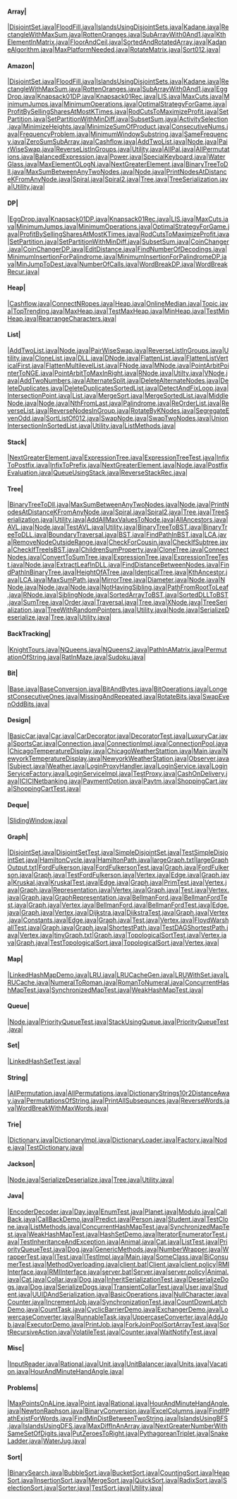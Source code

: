 
#### Array| 
|[DisjointSet.java](src/main/java/com/example/amazon/array/DisjointSet.java)|[FloodFill.java](src/main/java/com/example/amazon/array/FloodFill.java)|[IslandsUsingDisjointSets.java](src/main/java/com/example/amazon/array/IslandsUsingDisjointSets.java)|[Kadane.java](src/main/java/com/example/amazon/array/Kadane.java)|[RectangleWithMaxSum.java](src/main/java/com/example/amazon/array/RectangleWithMaxSum.java)|[RottenOranges.java](src/main/java/com/example/amazon/array/RottenOranges.java)|[SubArrayWith0And1.java](src/main/java/com/example/amazon/array/SubArrayWith0And1.java)|[KthElementInMatrix.java](src/main/java/com/example/ds/array/bfs/KthElementInMatrix.java)|[FloorAndCeil.java](src/main/java/com/example/ds/array/binsearch/FloorAndCeil.java)|[SortedAndRotatedArray.java](src/main/java/com/example/ds/array/binsearch/SortedAndRotatedArray.java)|[KadaneAlgorithm.java](src/main/java/com/example/ds/array/KadaneAlgorithm.java)|[MaxPlatformNeeded.java](src/main/java/com/example/ds/array/MaxPlatformNeeded.java)|[RotateMatrix.java](src/main/java/com/example/ds/array/RotateMatrix.java)|[Sort012.java](src/main/java/com/example/ds/array/Sort012.java)|

#### Amazon| 
|[DisjointSet.java](src/main/java/com/example/amazon/array/DisjointSet.java)|[FloodFill.java](src/main/java/com/example/amazon/array/FloodFill.java)|[IslandsUsingDisjointSets.java](src/main/java/com/example/amazon/array/IslandsUsingDisjointSets.java)|[Kadane.java](src/main/java/com/example/amazon/array/Kadane.java)|[RectangleWithMaxSum.java](src/main/java/com/example/amazon/array/RectangleWithMaxSum.java)|[RottenOranges.java](src/main/java/com/example/amazon/array/RottenOranges.java)|[SubArrayWith0And1.java](src/main/java/com/example/amazon/array/SubArrayWith0And1.java)|[EggDrop.java](src/main/java/com/example/amazon/dp/EggDrop.java)|[Knapsack01DP.java](src/main/java/com/example/amazon/dp/Knapsack01DP.java)|[Knapsack01Rec.java](src/main/java/com/example/amazon/dp/Knapsack01Rec.java)|[LIS.java](src/main/java/com/example/amazon/dp/LIS.java)|[MaxCuts.java](src/main/java/com/example/amazon/dp/MaxCuts.java)|[MinimumJumps.java](src/main/java/com/example/amazon/dp/MinimumJumps.java)|[MinimumOperations.java](src/main/java/com/example/amazon/dp/MinimumOperations.java)|[OptimalStrategyForGame.java](src/main/java/com/example/amazon/dp/OptimalStrategyForGame.java)|[ProfitBySellingSharesAtMostKTimes.java](src/main/java/com/example/amazon/dp/ProfitBySellingSharesAtMostKTimes.java)|[RodCutsToMaximizeProfit.java](src/main/java/com/example/amazon/dp/RodCutsToMaximizeProfit.java)|[SetPartition.java](src/main/java/com/example/amazon/dp/SetPartition.java)|[SetPartitionWithMinDiff.java](src/main/java/com/example/amazon/dp/SetPartitionWithMinDiff.java)|[SubsetSum.java](src/main/java/com/example/amazon/dp/SubsetSum.java)|[ActivitySelection.java](src/main/java/com/example/amazon/greedy/ActivitySelection.java)|[MinimizeHeights.java](src/main/java/com/example/amazon/greedy/MinimizeHeights.java)|[MinimizeSumOfProduct.java](src/main/java/com/example/amazon/greedy/MinimizeSumOfProduct.java)|[ConsecutiveNums.java](src/main/java/com/example/amazon/hashing/ConsecutiveNums.java)|[FrequencyProblem.java](src/main/java/com/example/amazon/hashing/FrequencyProblem.java)|[MinimumWindowSubstring.java](src/main/java/com/example/amazon/hashing/MinimumWindowSubstring.java)|[SameFrequency.java](src/main/java/com/example/amazon/hashing/SameFrequency.java)|[ZeroSumSubArray.java](src/main/java/com/example/amazon/hashing/ZeroSumSubArray.java)|[Cashflow.java](src/main/java/com/example/amazon/heap/Cashflow.java)|[AddTwoList.java](src/main/java/com/example/amazon/list/AddTwoList.java)|[Node.java](src/main/java/com/example/amazon/list/Node.java)|[PairWiseSwap.java](src/main/java/com/example/amazon/list/PairWiseSwap.java)|[ReverseListInGroups.java](src/main/java/com/example/amazon/list/ReverseListInGroups.java)|[Utility.java](src/main/java/com/example/amazon/list/Utility.java)|[AllPal.java](src/main/java/com/example/amazon/recursion/AllPal.java)|[AllPermutations.java](src/main/java/com/example/amazon/recursion/AllPermutations.java)|[BalancedExpression.java](src/main/java/com/example/amazon/recursion/parenthesis/BalancedExpression.java)|[Power.java](src/main/java/com/example/amazon/recursion/Power.java)|[SpecialKeyboard.java](src/main/java/com/example/amazon/recursion/SpecialKeyboard.java)|[WaterGlass.java](src/main/java/com/example/amazon/recursion/WaterGlass.java)|[MaxElementOLogN.java](src/main/java/com/example/amazon/search/MaxElementOLogN.java)|[NextGreaterElement.java](src/main/java/com/example/amazon/stack/NextGreaterElement.java)|[BinaryTreeToDll.java](src/main/java/com/example/amazon/tree/BinaryTreeToDll.java)|[MaxSumBetweenAnyTwoNodes.java](src/main/java/com/example/amazon/tree/MaxSumBetweenAnyTwoNodes.java)|[Node.java](src/main/java/com/example/amazon/tree/Node.java)|[PrintNodesAtDistanceKFromAnyNode.java](src/main/java/com/example/amazon/tree/PrintNodesAtDistanceKFromAnyNode.java)|[Spiral.java](src/main/java/com/example/amazon/tree/Spiral.java)|[Spiral2.java](src/main/java/com/example/amazon/tree/Spiral2.java)|[Tree.java](src/main/java/com/example/amazon/tree/Tree.java)|[TreeSerialization.java](src/main/java/com/example/amazon/tree/TreeSerialization.java)|[Utility.java](src/main/java/com/example/amazon/tree/Utility.java)|

#### DP| 
|[EggDrop.java](src/main/java/com/example/amazon/dp/EggDrop.java)|[Knapsack01DP.java](src/main/java/com/example/amazon/dp/Knapsack01DP.java)|[Knapsack01Rec.java](src/main/java/com/example/amazon/dp/Knapsack01Rec.java)|[LIS.java](src/main/java/com/example/amazon/dp/LIS.java)|[MaxCuts.java](src/main/java/com/example/amazon/dp/MaxCuts.java)|[MinimumJumps.java](src/main/java/com/example/amazon/dp/MinimumJumps.java)|[MinimumOperations.java](src/main/java/com/example/amazon/dp/MinimumOperations.java)|[OptimalStrategyForGame.java](src/main/java/com/example/amazon/dp/OptimalStrategyForGame.java)|[ProfitBySellingSharesAtMostKTimes.java](src/main/java/com/example/amazon/dp/ProfitBySellingSharesAtMostKTimes.java)|[RodCutsToMaximizeProfit.java](src/main/java/com/example/amazon/dp/RodCutsToMaximizeProfit.java)|[SetPartition.java](src/main/java/com/example/amazon/dp/SetPartition.java)|[SetPartitionWithMinDiff.java](src/main/java/com/example/amazon/dp/SetPartitionWithMinDiff.java)|[SubsetSum.java](src/main/java/com/example/amazon/dp/SubsetSum.java)|[CoinChanger.java](src/main/java/com/example/dp/CoinChanger.java)|[CoinChangerDP.java](src/main/java/com/example/dp/CoinChangerDP.java)|[EditDistance.java](src/main/java/com/example/dp/EditDistance.java)|[FindNumberOfDecodings.java](src/main/java/com/example/dp/FindNumberOfDecodings.java)|[MinimumInsertionForPalindrome.java](src/main/java/com/example/dp/MinimumInsertionForPalindrome.java)|[MinimumInsertionForPalindromeDP.java](src/main/java/com/example/dp/MinimumInsertionForPalindromeDP.java)|[MinJumpToDest.java](src/main/java/com/example/dp/MinJumpToDest.java)|[NumberOfCalls.java](src/main/java/com/example/dp/NumberOfCalls.java)|[WordBreakDP.java](src/main/java/com/example/dp/WordBreakDP.java)|[WordBreakRecur.java](src/main/java/com/example/dp/WordBreakRecur.java)|

#### Heap| 
|[Cashflow.java](src/main/java/com/example/amazon/heap/Cashflow.java)|[ConnectNRopes.java](src/main/java/com/example/ds/heap/ConnectNRopes.java)|[Heap.java](src/main/java/com/example/ds/heap/example/Heap.java)|[OnlineMedian.java](src/main/java/com/example/ds/heap/example/OnlineMedian.java)|[Topic.java](src/main/java/com/example/ds/heap/example/Topic.java)|[TopTrending.java](src/main/java/com/example/ds/heap/example/TopTrending.java)|[MaxHeap.java](src/main/java/com/example/ds/heap/maxheap/MaxHeap.java)|[TestMaxHeap.java](src/main/java/com/example/ds/heap/maxheap/TestMaxHeap.java)|[MinHeap.java](src/main/java/com/example/ds/heap/minheap/MinHeap.java)|[TestMinHeap.java](src/main/java/com/example/ds/heap/minheap/TestMinHeap.java)|[RearrangeCharacters.java](src/main/java/com/example/ds/heap/RearrangeCharacters.java)|

#### List| 
|[AddTwoList.java](src/main/java/com/example/amazon/list/AddTwoList.java)|[Node.java](src/main/java/com/example/amazon/list/Node.java)|[PairWiseSwap.java](src/main/java/com/example/amazon/list/PairWiseSwap.java)|[ReverseListInGroups.java](src/main/java/com/example/amazon/list/ReverseListInGroups.java)|[Utility.java](src/main/java/com/example/amazon/list/Utility.java)|[CloneList.java](src/main/java/com/example/ds/list/doublelist/CloneList.java)|[DLL.java](src/main/java/com/example/ds/list/doublelist/DLL.java)|[DNode.java](src/main/java/com/example/ds/list/doublelist/DNode.java)|[FlattenList.java](src/main/java/com/example/ds/list/doublelist/FlattenList.java)|[FlattenListVerticalFirst.java](src/main/java/com/example/ds/list/doublelist/FlattenListVerticalFirst.java)|[FlattenMultilevelList.java](src/main/java/com/example/ds/list/doublelist/FlattenMultilevelList.java)|[FNode.java](src/main/java/com/example/ds/list/doublelist/FNode.java)|[MNode.java](src/main/java/com/example/ds/list/doublelist/MNode.java)|[PointArbitPointerToNGE.java](src/main/java/com/example/ds/list/doublelist/PointArbitPointerToNGE.java)|[PointArbitToMaxInRight.java](src/main/java/com/example/ds/list/doublelist/PointArbitToMaxInRight.java)|[RNode.java](src/main/java/com/example/ds/list/doublelist/RNode.java)|[Utilty.java](src/main/java/com/example/ds/list/doublelist/Utilty.java)|[VNode.java](src/main/java/com/example/ds/list/doublelist/VNode.java)|[AddTwoNumbers.java](src/main/java/com/example/ds/list/single/AddTwoNumbers.java)|[AlternateSplit.java](src/main/java/com/example/ds/list/single/AlternateSplit.java)|[DeleteAlternateNodes.java](src/main/java/com/example/ds/list/single/DeleteAlternateNodes.java)|[DeleteDuplicates.java](src/main/java/com/example/ds/list/single/DeleteDuplicates.java)|[DeleteDuplicatesSortedList.java](src/main/java/com/example/ds/list/single/DeleteDuplicatesSortedList.java)|[DetectAndFixLoop.java](src/main/java/com/example/ds/list/single/DetectAndFixLoop.java)|[IntersectionPoint.java](src/main/java/com/example/ds/list/single/IntersectionPoint.java)|[List.java](src/main/java/com/example/ds/list/single/List.java)|[MergeSort.java](src/main/java/com/example/ds/list/single/MergeSort.java)|[MergeSortedList.java](src/main/java/com/example/ds/list/single/MergeSortedList.java)|[MiddleNode.java](src/main/java/com/example/ds/list/single/MiddleNode.java)|[Node.java](src/main/java/com/example/ds/list/single/Node.java)|[NthFromLast.java](src/main/java/com/example/ds/list/single/NthFromLast.java)|[Palindrome.java](src/main/java/com/example/ds/list/single/Palindrome.java)|[ReOrderList.java](src/main/java/com/example/ds/list/single/ReOrderList.java)|[ReverseList.java](src/main/java/com/example/ds/list/single/ReverseList.java)|[ReverseNodesInGroup.java](src/main/java/com/example/ds/list/single/ReverseNodesInGroup.java)|[RotateByKNodes.java](src/main/java/com/example/ds/list/single/RotateByKNodes.java)|[SegregateEvenOdd.java](src/main/java/com/example/ds/list/single/SegregateEvenOdd.java)|[SortListOf012.java](src/main/java/com/example/ds/list/single/SortListOf012.java)|[SwapNode.java](src/main/java/com/example/ds/list/single/SwapNode.java)|[SwapTwoNodes.java](src/main/java/com/example/ds/list/single/SwapTwoNodes.java)|[UnionIntersectionInSortedList.java](src/main/java/com/example/ds/list/single/UnionIntersectionInSortedList.java)|[Utility.java](src/main/java/com/example/ds/list/single/Utility.java)|[ListMethods.java](src/main/java/com/example/java/collections/list/ListMethods.java)|

#### Stack| 
|[NextGreaterElement.java](src/main/java/com/example/amazon/stack/NextGreaterElement.java)|[ExpressionTree.java](src/main/java/com/example/ds/stack/ExpressionTree.java)|[ExpressionTreeTest.java](src/main/java/com/example/ds/stack/ExpressionTreeTest.java)|[InfixToPostfix.java](src/main/java/com/example/ds/stack/InfixToPostfix.java)|[InfixToPrefix.java](src/main/java/com/example/ds/stack/InfixToPrefix.java)|[NextGreaterElement.java](src/main/java/com/example/ds/stack/NextGreaterElement.java)|[Node.java](src/main/java/com/example/ds/stack/Node.java)|[PostfixEvaluation.java](src/main/java/com/example/ds/stack/PostfixEvaluation.java)|[QueueUsingStack.java](src/main/java/com/example/ds/stack/QueueUsingStack.java)|[ReverseStackRec.java](src/main/java/com/example/ds/stack/ReverseStackRec.java)|

#### Tree| 
|[BinaryTreeToDll.java](src/main/java/com/example/amazon/tree/BinaryTreeToDll.java)|[MaxSumBetweenAnyTwoNodes.java](src/main/java/com/example/amazon/tree/MaxSumBetweenAnyTwoNodes.java)|[Node.java](src/main/java/com/example/amazon/tree/Node.java)|[PrintNodesAtDistanceKFromAnyNode.java](src/main/java/com/example/amazon/tree/PrintNodesAtDistanceKFromAnyNode.java)|[Spiral.java](src/main/java/com/example/amazon/tree/Spiral.java)|[Spiral2.java](src/main/java/com/example/amazon/tree/Spiral2.java)|[Tree.java](src/main/java/com/example/amazon/tree/Tree.java)|[TreeSerialization.java](src/main/java/com/example/amazon/tree/TreeSerialization.java)|[Utility.java](src/main/java/com/example/amazon/tree/Utility.java)|[AddAllMaxValuesToNode.java](src/main/java/com/example/ds/tree/AddAllMaxValuesToNode.java)|[AllAncestors.java](src/main/java/com/example/ds/tree/AllAncestors.java)|[AVL.java](src/main/java/com/example/ds/tree/avl/AVL.java)|[Node.java](src/main/java/com/example/ds/tree/avl/Node.java)|[TestAVL.java](src/main/java/com/example/ds/tree/avl/TestAVL.java)|[Utility.java](src/main/java/com/example/ds/tree/avl/Utility.java)|[BinaryTreeToBST.java](src/main/java/com/example/ds/tree/BinaryTreeToBST.java)|[BinaryTreeToDLL.java](src/main/java/com/example/ds/tree/BinaryTreeToDLL.java)|[BoundaryTraversal.java](src/main/java/com/example/ds/tree/BoundaryTraversal.java)|[BST.java](src/main/java/com/example/ds/tree/bst/BST.java)|[FindPathInBST.java](src/main/java/com/example/ds/tree/bst/FindPathInBST.java)|[LCA.java](src/main/java/com/example/ds/tree/bst/LCA.java)|[RemoveNodeOutsideRange.java](src/main/java/com/example/ds/tree/bst/RemoveNodeOutsideRange.java)|[CheckForCousin.java](src/main/java/com/example/ds/tree/CheckForCousin.java)|[CheckIfSubtree.java](src/main/java/com/example/ds/tree/CheckIfSubtree.java)|[CheckIfTreeIsBST.java](src/main/java/com/example/ds/tree/CheckIfTreeIsBST.java)|[ChildrenSumProperty.java](src/main/java/com/example/ds/tree/ChildrenSumProperty.java)|[CloneTree.java](src/main/java/com/example/ds/tree/CloneTree.java)|[ConnectNodes.java](src/main/java/com/example/ds/tree/ConnectNodes.java)|[ConvertToSumTree.java](src/main/java/com/example/ds/tree/ConvertToSumTree.java)|[ExpressionTree.java](src/main/java/com/example/ds/tree/expresssion/ExpressionTree.java)|[ExpressionTreeTest.java](src/main/java/com/example/ds/tree/expresssion/ExpressionTreeTest.java)|[Node.java](src/main/java/com/example/ds/tree/expresssion/Node.java)|[ExtractLeafInDLL.java](src/main/java/com/example/ds/tree/ExtractLeafInDLL.java)|[FindDistanceBetweenNodes.java](src/main/java/com/example/ds/tree/FindDistanceBetweenNodes.java)|[FindPathInBinaryTree.java](src/main/java/com/example/ds/tree/FindPathInBinaryTree.java)|[HeightOfATree.java](src/main/java/com/example/ds/tree/HeightOfATree.java)|[IdenticalTree.java](src/main/java/com/example/ds/tree/IdenticalTree.java)|[KthAncestor.java](src/main/java/com/example/ds/tree/KthAncestor.java)|[LCA.java](src/main/java/com/example/ds/tree/LCA.java)|[MaxSumPath.java](src/main/java/com/example/ds/tree/MaxSumPath.java)|[MirrorTree.java](src/main/java/com/example/ds/tree/MirrorTree.java)|[Diameter.java](src/main/java/com/example/ds/tree/nary/Diameter.java)|[Node.java](src/main/java/com/example/ds/tree/nary/Node.java)|[NNode.java](src/main/java/com/example/ds/tree/NNode.java)|[Node.java](src/main/java/com/example/ds/tree/node/Node.java)|[Node.java](src/main/java/com/example/ds/tree/Node.java)|[NotHavingSibling.java](src/main/java/com/example/ds/tree/NotHavingSibling.java)|[PathFromRootToLeaf.java](src/main/java/com/example/ds/tree/PathFromRootToLeaf.java)|[RNode.java](src/main/java/com/example/ds/tree/RNode.java)|[SiblingNode.java](src/main/java/com/example/ds/tree/SiblingNode.java)|[SortedArrayToBST.java](src/main/java/com/example/ds/tree/SortedArrayToBST.java)|[SortedDLLToBST.java](src/main/java/com/example/ds/tree/SortedDLLToBST.java)|[SumTree.java](src/main/java/com/example/ds/tree/SumTree.java)|[Order.java](src/main/java/com/example/ds/tree/traversal/Order.java)|[Traversal.java](src/main/java/com/example/ds/tree/traversal/Traversal.java)|[Tree.java](src/main/java/com/example/ds/tree/traversal/Tree.java)|[XNode.java](src/main/java/com/example/ds/tree/traversal/XNode.java)|[TreeSerialization.java](src/main/java/com/example/ds/tree/TreeSerialization.java)|[TreeWithRandomPointers.java](src/main/java/com/example/ds/tree/TreeWithRandomPointers.java)|[Utility.java](src/main/java/com/example/ds/tree/Utility.java)|[Node.java](src/main/java/com/example/jackson/tree/Node.java)|[SerializeDeserialize.java](src/main/java/com/example/jackson/tree/SerializeDeserialize.java)|[Tree.java](src/main/java/com/example/jackson/tree/Tree.java)|[Utility.java](src/main/java/com/example/jackson/tree/Utility.java)|

#### BackTracking| 
|[KnightTours.java](src/main/java/com/example/backtracking/KnightTours.java)|[NQueens.java](src/main/java/com/example/backtracking/NQueens.java)|[NQueens2.java](src/main/java/com/example/backtracking/NQueens2.java)|[PathInAMatrix.java](src/main/java/com/example/backtracking/PathInAMatrix.java)|[PermutationOfString.java](src/main/java/com/example/backtracking/PermutationOfString.java)|[RatInMaze.java](src/main/java/com/example/backtracking/RatInMaze.java)|[Sudoku.java](src/main/java/com/example/backtracking/Sudoku.java)|

#### Bit| 
|[Base.java](src/main/java/com/example/bit/Base.java)|[BaseConversion.java](src/main/java/com/example/bit/BaseConversion.java)|[BitAndBytes.java](src/main/java/com/example/bit/BitAndBytes.java)|[BitOperations.java](src/main/java/com/example/bit/BitOperations.java)|[LongestConsecutiveOnes.java](src/main/java/com/example/bit/LongestConsecutiveOnes.java)|[MissingAndRepeated.java](src/main/java/com/example/bit/MissingAndRepeated.java)|[RotateBits.java](src/main/java/com/example/bit/RotateBits.java)|[SwapEvenOddBits.java](src/main/java/com/example/bit/SwapEvenOddBits.java)|

#### Design| 
|[BasicCar.java](src/main/java/com/example/design/decorator/BasicCar.java)|[Car.java](src/main/java/com/example/design/decorator/Car.java)|[CarDecorator.java](src/main/java/com/example/design/decorator/CarDecorator.java)|[DecoratorTest.java](src/main/java/com/example/design/decorator/DecoratorTest.java)|[LuxuryCar.java](src/main/java/com/example/design/decorator/LuxuryCar.java)|[SportsCar.java](src/main/java/com/example/design/decorator/SportsCar.java)|[Connection.java](src/main/java/com/example/design/objectpool/Connection.java)|[ConnectionImpl.java](src/main/java/com/example/design/objectpool/ConnectionImpl.java)|[ConnectionPool.java](src/main/java/com/example/design/objectpool/ConnectionPool.java)|[ChicagoTemperatureDisplay.java](src/main/java/com/example/design/observer/ChicagoTemperatureDisplay.java)|[ChicagoWeatherStattion.java](src/main/java/com/example/design/observer/ChicagoWeatherStattion.java)|[Main.java](src/main/java/com/example/design/observer/Main.java)|[NewyorkTemperatureDisplay.java](src/main/java/com/example/design/observer/NewyorkTemperatureDisplay.java)|[NewyorkWeatherStation.java](src/main/java/com/example/design/observer/NewyorkWeatherStation.java)|[Observer.java](src/main/java/com/example/design/observer/Observer.java)|[Subject.java](src/main/java/com/example/design/observer/Subject.java)|[Weather.java](src/main/java/com/example/design/observer/Weather.java)|[LoginProxyHandler.java](src/main/java/com/example/design/proxy/LoginProxyHandler.java)|[LoginService.java](src/main/java/com/example/design/proxy/LoginService.java)|[LoginServiceFactory.java](src/main/java/com/example/design/proxy/LoginServiceFactory.java)|[LoginServiceImpl.java](src/main/java/com/example/design/proxy/LoginServiceImpl.java)|[TestProxy.java](src/main/java/com/example/design/proxy/TestProxy.java)|[CashOnDelivery.java](src/main/java/com/example/design/strategy/CashOnDelivery.java)|[ICICINetbanking.java](src/main/java/com/example/design/strategy/ICICINetbanking.java)|[PaymentOption.java](src/main/java/com/example/design/strategy/PaymentOption.java)|[Paytm.java](src/main/java/com/example/design/strategy/Paytm.java)|[ShoppingCart.java](src/main/java/com/example/design/strategy/ShoppingCart.java)|[ShoppingCartTest.java](src/main/java/com/example/design/strategy/ShoppingCartTest.java)|

#### Deque| 
|[SlidingWindow.java](src/main/java/com/example/ds/deque/SlidingWindow.java)|

#### Graph| 
|[DisjointSet.java](src/main/java/com/example/ds/graph/disjointsets/DisjointSet.java)|[DisjointSetTest.java](src/main/java/com/example/ds/graph/disjointsets/DisjointSetTest.java)|[SimpleDisjointSet.java](src/main/java/com/example/ds/graph/disjointsets/SimpleDisjointSet.java)|[TestSimpleDisjointSet.java](src/main/java/com/example/ds/graph/disjointsets/TestSimpleDisjointSet.java)|[HamiltonCycle.java](src/main/java/com/example/ds/graph/hamilton/HamiltonCycle.java)|[HamiltonPath.java](src/main/java/com/example/ds/graph/hamilton/HamiltonPath.java)|[largeGraph.txt](src/main/java/com/example/ds/graph/largeGraph.txt)|[largeGraphOutput.txt](src/main/java/com/example/ds/graph/largeGraphOutput.txt)|[FordFulkerson.java](src/main/java/com/example/ds/graph/maxflow/adjm/FordFulkerson.java)|[FordFulkersonTest.java](src/main/java/com/example/ds/graph/maxflow/adjm/FordFulkersonTest.java)|[Graph.java](src/main/java/com/example/ds/graph/maxflow/adjm/Graph.java)|[FordFulkerson.java](src/main/java/com/example/ds/graph/maxflow/advanced/FordFulkerson.java)|[Graph.java](src/main/java/com/example/ds/graph/maxflow/advanced/Graph.java)|[TestFordFulkerson.java](src/main/java/com/example/ds/graph/maxflow/advanced/TestFordFulkerson.java)|[Vertex.java](src/main/java/com/example/ds/graph/maxflow/advanced/Vertex.java)|[Edge.java](src/main/java/com/example/ds/graph/mst/kruskal/Edge.java)|[Graph.java](src/main/java/com/example/ds/graph/mst/kruskal/Graph.java)|[Kruskal.java](src/main/java/com/example/ds/graph/mst/kruskal/Kruskal.java)|[KruskalTest.java](src/main/java/com/example/ds/graph/mst/kruskal/KruskalTest.java)|[Edge.java](src/main/java/com/example/ds/graph/mst/prim/Edge.java)|[Graph.java](src/main/java/com/example/ds/graph/mst/prim/Graph.java)|[PrimTest.java](src/main/java/com/example/ds/graph/mst/prim/PrimTest.java)|[Vertex.java](src/main/java/com/example/ds/graph/mst/prim/Vertex.java)|[Graph.java](src/main/java/com/example/ds/graph/repsentation/adjlist/advanced/usingidx/Graph.java)|[Representation.java](src/main/java/com/example/ds/graph/repsentation/adjlist/advanced/usingidx/Representation.java)|[Vertex.java](src/main/java/com/example/ds/graph/repsentation/adjlist/advanced/usingidx/Vertex.java)|[Graph.java](src/main/java/com/example/ds/graph/repsentation/adjlist/advanced/usingnames/Graph.java)|[Test.java](src/main/java/com/example/ds/graph/repsentation/adjlist/advanced/usingnames/Test.java)|[Vertex.java](src/main/java/com/example/ds/graph/repsentation/adjlist/advanced/usingnames/Vertex.java)|[Graph.java](src/main/java/com/example/ds/graph/repsentation/adjlist/simple/Graph.java)|[GraphRepresentation.java](src/main/java/com/example/ds/graph/repsentation/adjlist/simple/GraphRepresentation.java)|[BellmanFord.java](src/main/java/com/example/ds/graph/shortestpath/bellmanford/BellmanFord.java)|[BellmanFordTest.java](src/main/java/com/example/ds/graph/shortestpath/bellmanford/BellmanFordTest.java)|[Graph.java](src/main/java/com/example/ds/graph/shortestpath/bellmanford/Graph.java)|[Vertex.java](src/main/java/com/example/ds/graph/shortestpath/bellmanford/Vertex.java)|[BellmanFord.java](src/main/java/com/example/ds/graph/shortestpath/bellmanford2/BellmanFord.java)|[BellmanFordTest.java](src/main/java/com/example/ds/graph/shortestpath/bellmanford2/BellmanFordTest.java)|[Edge.java](src/main/java/com/example/ds/graph/shortestpath/bellmanford2/Edge.java)|[Graph.java](src/main/java/com/example/ds/graph/shortestpath/bellmanford2/Graph.java)|[Vertex.java](src/main/java/com/example/ds/graph/shortestpath/bellmanford2/Vertex.java)|[Dijkstra.java](src/main/java/com/example/ds/graph/shortestpath/dijkstra/Dijkstra.java)|[DijkstraTest.java](src/main/java/com/example/ds/graph/shortestpath/dijkstra/DijkstraTest.java)|[Graph.java](src/main/java/com/example/ds/graph/shortestpath/dijkstra/Graph.java)|[Vertex.java](src/main/java/com/example/ds/graph/shortestpath/dijkstra/Vertex.java)|[Constants.java](src/main/java/com/example/ds/graph/shortestpath/dijkstra2/Constants.java)|[Edge.java](src/main/java/com/example/ds/graph/shortestpath/dijkstra2/Edge.java)|[Graph.java](src/main/java/com/example/ds/graph/shortestpath/dijkstra2/Graph.java)|[Test.java](src/main/java/com/example/ds/graph/shortestpath/dijkstra2/Test.java)|[Vertex.java](src/main/java/com/example/ds/graph/shortestpath/dijkstra2/Vertex.java)|[FloydWarshallTest.java](src/main/java/com/example/ds/graph/shortestpath/floydwarshall/FloydWarshallTest.java)|[Graph.java](src/main/java/com/example/ds/graph/shortestpath/floydwarshall/Graph.java)|[Graph.java](src/main/java/com/example/ds/graph/shortestpath/topological/Graph.java)|[ShortestPath.java](src/main/java/com/example/ds/graph/shortestpath/topological/ShortestPath.java)|[TestDAGShortestPath.java](src/main/java/com/example/ds/graph/shortestpath/topological/TestDAGShortestPath.java)|[Vertex.java](src/main/java/com/example/ds/graph/shortestpath/topological/Vertex.java)|[tinyGraph.txt](src/main/java/com/example/ds/graph/tinyGraph.txt)|[Graph.java](src/main/java/com/example/ds/graph/toplogicalsort/advanced/Graph.java)|[TopologicalSortTest.java](src/main/java/com/example/ds/graph/toplogicalsort/advanced/TopologicalSortTest.java)|[Vertex.java](src/main/java/com/example/ds/graph/toplogicalsort/advanced/Vertex.java)|[Graph.java](src/main/java/com/example/ds/graph/toplogicalsort/simple/Graph.java)|[TestTopologicalSort.java](src/main/java/com/example/ds/graph/toplogicalsort/simple/TestTopologicalSort.java)|[TopologicalSort.java](src/main/java/com/example/ds/graph/toplogicalsort/simple/TopologicalSort.java)|[Vertex.java](src/main/java/com/example/ds/graph/toplogicalsort/simple/Vertex.java)|

#### Map| 
|[LinkedHashMapDemo.java](src/main/java/com/example/ds/map/LinkedHashMapDemo.java)|[LRU.java](src/main/java/com/example/ds/map/lru/LRU.java)|[LRUCacheGen.java](src/main/java/com/example/ds/map/lru/LRUCacheGen.java)|[LRUWithSet.java](src/main/java/com/example/ds/map/lru/LRUWithSet.java)|[LRUCache.java](src/main/java/com/example/ds/map/LRUCache.java)|[NumeralToRoman.java](src/main/java/com/example/ds/map/NumeralToRoman.java)|[RomanToNumeral.java](src/main/java/com/example/ds/map/RomanToNumeral.java)|[ConcurrentHashMapTest.java](src/main/java/com/example/java/collections/map/ConcurrentHashMapTest.java)|[SynchronizedMapTest.java](src/main/java/com/example/java/collections/map/SynchronizedMapTest.java)|[WeakHashMapTest.java](src/main/java/com/example/java/collections/map/WeakHashMapTest.java)|

#### Queue| 
|[Node.java](src/main/java/com/example/ds/queue/pq/Node.java)|[PriorityQueueTest.java](src/main/java/com/example/ds/queue/pq/PriorityQueueTest.java)|[StackUsingQueue.java](src/main/java/com/example/ds/queue/StackUsingQueue.java)|[PriorityQueueTest.java](src/main/java/com/example/java/generics/collections/queue/PriorityQueueTest.java)|

#### Set| 
|[LinkedHashSetTest.java](src/main/java/com/example/ds/set/LinkedHashSetTest.java)|

#### String| 
|[AllPermutation.java](src/main/java/com/example/ds/string/AllPermutation.java)|[AllPermutations.java](src/main/java/com/example/ds/string/AllPermutations.java)|[DictionaryStrings10r2DistanceAway.java](src/main/java/com/example/ds/string/DictionaryStrings10r2DistanceAway.java)|[PermutationsOfString.java](src/main/java/com/example/ds/string/PermutationsOfString.java)|[PrintAllSubsequnces.java](src/main/java/com/example/ds/string/PrintAllSubsequnces.java)|[ReverseWords.java](src/main/java/com/example/ds/string/ReverseWords.java)|[WordBreakWithMaxWords.java](src/main/java/com/example/ds/string/WordBreakWithMaxWords.java)|

#### Trie| 
|[Dictionary.java](src/main/java/com/example/ds/trie/Dictionary.java)|[DictionaryImpl.java](src/main/java/com/example/ds/trie/DictionaryImpl.java)|[DictionaryLoader.java](src/main/java/com/example/ds/trie/DictionaryLoader.java)|[Factory.java](src/main/java/com/example/ds/trie/Factory.java)|[Node.java](src/main/java/com/example/ds/trie/Node.java)|[TestDictionary.java](src/main/java/com/example/ds/trie/TestDictionary.java)|

#### Jackson| 
|[Node.java](src/main/java/com/example/jackson/tree/Node.java)|[SerializeDeserialize.java](src/main/java/com/example/jackson/tree/SerializeDeserialize.java)|[Tree.java](src/main/java/com/example/jackson/tree/Tree.java)|[Utility.java](src/main/java/com/example/jackson/tree/Utility.java)|

#### Java| 
|[EncoderDecoder.java](src/main/java/com/example/java/base64/EncoderDecoder.java)|[Day.java](src/main/java/com/example/java/basics/enums/Day.java)|[EnumTest.java](src/main/java/com/example/java/basics/enums/EnumTest.java)|[Planet.java](src/main/java/com/example/java/basics/enums/Planet.java)|[Modulo.java](src/main/java/com/example/java/basics/operators/Modulo.java)|[CallBack.java](src/main/java/com/example/java/callback/CallBack.java)|[CallBackDemo.java](src/main/java/com/example/java/callback/CallBackDemo.java)|[Predict.java](src/main/java/com/example/java/callback/Predict.java)|[Person.java](src/main/java/com/example/java/clone/Person.java)|[Student.java](src/main/java/com/example/java/clone/Student.java)|[TestClone.java](src/main/java/com/example/java/clone/TestClone.java)|[ListMethods.java](src/main/java/com/example/java/collections/list/ListMethods.java)|[ConcurrentHashMapTest.java](src/main/java/com/example/java/collections/map/ConcurrentHashMapTest.java)|[SynchronizedMapTest.java](src/main/java/com/example/java/collections/map/SynchronizedMapTest.java)|[WeakHashMapTest.java](src/main/java/com/example/java/collections/map/WeakHashMapTest.java)|[HashSetDemo.java](src/main/java/com/example/java/collections/sets/HashSetDemo.java)|[IteratorEnumeratorTest.java](src/main/java/com/example/java/collections/traverse/IteratorEnumeratorTest.java)|[TestInheritanceAndException.java](src/main/java/com/example/java/exceptions/TestInheritanceAndException.java)|[Animal.java](src/main/java/com/example/java/generics/Animal.java)|[Cat.java](src/main/java/com/example/java/generics/Cat.java)|[ListTest.java](src/main/java/com/example/java/generics/collections/ListTest.java)|[PriorityQueueTest.java](src/main/java/com/example/java/generics/collections/queue/PriorityQueueTest.java)|[Dog.java](src/main/java/com/example/java/generics/Dog.java)|[GenericMethods.java](src/main/java/com/example/java/generics/example/GenericMethods.java)|[NumberWrapper.java](src/main/java/com/example/java/generics/example/NumberWrapper.java)|[WrapperTest.java](src/main/java/com/example/java/generics/example/WrapperTest.java)|[ITest.java](src/main/java/com/example/java/interfaces/ITest.java)|[ITestImpl.java](src/main/java/com/example/java/interfaces/ITestImpl.java)|[Main.java](src/main/java/com/example/java/interfaces/Main.java)|[SomeClass.java](src/main/java/com/example/java/interfaces/SomeClass.java)|[BiConsumerTest.java](src/main/java/com/example/java/lambda/BiConsumerTest.java)|[MethodOverloading.java](src/main/java/com/example/java/polymorphism/MethodOverloading.java)|[client.bat](src/main/java/com/example/java/rmi/client/client.bat)|[Client.java](src/main/java/com/example/java/rmi/client/Client.java)|[client.policy](src/main/java/com/example/java/rmi/client/client.policy)|[RMIInterface.java](src/main/java/com/example/java/rmi/client/RMIInterface.java)|[RMIInterface.java](src/main/java/com/example/java/rmi/server/RMIInterface.java)|[server.bat](src/main/java/com/example/java/rmi/server/server.bat)|[Server.java](src/main/java/com/example/java/rmi/server/Server.java)|[server.policy](src/main/java/com/example/java/rmi/server/server.policy)|[Animal.java](src/main/java/com/example/java/serialization/Animal.java)|[Cat.java](src/main/java/com/example/java/serialization/Cat.java)|[Collar.java](src/main/java/com/example/java/serialization/Collar.java)|[Dog.java](src/main/java/com/example/java/serialization/Dog.java)|[InheritSerializationTest.java](src/main/java/com/example/java/serialization/InheritSerializationTest.java)|[DeserializeDogs.java](src/main/java/com/example/java/serialization/statictest/DeserializeDogs.java)|[Dog.java](src/main/java/com/example/java/serialization/statictest/Dog.java)|[SerializeDogs.java](src/main/java/com/example/java/serialization/statictest/SerializeDogs.java)|[TransientCollarTest.java](src/main/java/com/example/java/serialization/TransientCollarTest.java)|[User.java](src/main/java/com/example/java/serialization/User.java)|[Student.java](src/main/java/com/example/java/serialization/uuid/Student.java)|[UUIDAndSerialization.java](src/main/java/com/example/java/serialization/uuid/UUIDAndSerialization.java)|[BasicOperations.java](src/main/java/com/example/java/streams/BasicOperations.java)|[NullCharacter.java](src/main/java/com/example/java/strings/NullCharacter.java)|[Counter.java](src/main/java/com/example/java/threads/basic/Counter.java)|[IncrementJob.java](src/main/java/com/example/java/threads/basic/IncrementJob.java)|[SynchronizationTest.java](src/main/java/com/example/java/threads/basic/SynchronizationTest.java)|[CountDownLatchDemo.java](src/main/java/com/example/java/threads/concurrent/CountDownLatchDemo.java)|[CountTask.java](src/main/java/com/example/java/threads/concurrent/CountTask.java)|[CyclicBarrierDemo.java](src/main/java/com/example/java/threads/concurrent/CyclicBarrierDemo.java)|[ExchangerDemo.java](src/main/java/com/example/java/threads/concurrent/ExchangerDemo.java)|[LowercaseConverter.java](src/main/java/com/example/java/threads/concurrent/LowercaseConverter.java)|[RunnableTask.java](src/main/java/com/example/java/threads/concurrent/RunnableTask.java)|[UppercaseConverter.java](src/main/java/com/example/java/threads/concurrent/UppercaseConverter.java)|[AddJob.java](src/main/java/com/example/java/threads/executors/AddJob.java)|[ExecutorDemo.java](src/main/java/com/example/java/threads/executors/ExecutorDemo.java)|[PrintJob.java](src/main/java/com/example/java/threads/executors/PrintJob.java)|[ForkJoinPoolSortArrayTest.java](src/main/java/com/example/java/threads/forkjoin/ForkJoinPoolSortArrayTest.java)|[SortRecursiveAction.java](src/main/java/com/example/java/threads/forkjoin/SortRecursiveAction.java)|[VolatileTest.java](src/main/java/com/example/java/threads/volatiletest/VolatileTest.java)|[Counter.java](src/main/java/com/example/java/threads/waitnotify/Counter.java)|[WaitNotifyTest.java](src/main/java/com/example/java/threads/waitnotify/WaitNotifyTest.java)|

#### Misc| 
|[InputReader.java](src/main/java/com/example/misc/competitive/esko/InputReader.java)|[Rational.java](src/main/java/com/example/misc/competitive/esko/Rational.java)|[Unit.java](src/main/java/com/example/misc/competitive/esko/Unit.java)|[UnitBalancer.java](src/main/java/com/example/misc/competitive/esko/UnitBalancer.java)|[Units.java](src/main/java/com/example/misc/competitive/esko/Units.java)|[Vacation.java](src/main/java/com/example/misc/competitive/Vacation.java)|[HourAndMinuteHandAngle.java](src/main/java/com/example/problems/misc/HourAndMinuteHandAngle.java)|

#### Problems| 
|[MaxPointsOnALine.java](src/main/java/com/example/problems/geometry/MaxPointsOnALine.java)|[Point.java](src/main/java/com/example/problems/geometry/Point.java)|[Rational.java](src/main/java/com/example/problems/geometry/Rational.java)|[HourAndMinuteHandAngle.java](src/main/java/com/example/problems/misc/HourAndMinuteHandAngle.java)|[NewtonRaphson.java](src/main/java/com/example/problems/numericalmethods/NewtonRaphson.java)|[BinaryConversion.java](src/main/java/com/example/problems/ps/BinaryConversion.java)|[ExcelColumns.java](src/main/java/com/example/problems/ps/ExcelColumns.java)|[FindIfPathExistForWords.java](src/main/java/com/example/problems/ps/FindIfPathExistForWords.java)|[FindMinDistBetweenTwoString.java](src/main/java/com/example/problems/ps/FindMinDistBetweenTwoString.java)|[IslandsUsingBFS.java](src/main/java/com/example/problems/ps/IslandsUsingBFS.java)|[IslandsUsingDFS.java](src/main/java/com/example/problems/ps/IslandsUsingDFS.java)|[MaxDiffInAnArray.java](src/main/java/com/example/problems/ps/MaxDiffInAnArray.java)|[NextGreaterNumberWithSameSetOfDigits.java](src/main/java/com/example/problems/ps/NextGreaterNumberWithSameSetOfDigits.java)|[PutZeroesToRight.java](src/main/java/com/example/problems/ps/PutZeroesToRight.java)|[PythagoreanTriplet.java](src/main/java/com/example/problems/ps/PythagoreanTriplet.java)|[SnakeLadder.java](src/main/java/com/example/problems/ps/SnakeLadder.java)|[WaterJug.java](src/main/java/com/example/problems/ps/WaterJug.java)|

#### Sort| 
|[BinarySearch.java](src/main/java/com/example/sort/BinarySearch.java)|[BubbleSort.java](src/main/java/com/example/sort/BubbleSort.java)|[BucketSort.java](src/main/java/com/example/sort/BucketSort.java)|[CountingSort.java](src/main/java/com/example/sort/CountingSort.java)|[HeapSort.java](src/main/java/com/example/sort/HeapSort.java)|[InsertionSort.java](src/main/java/com/example/sort/InsertionSort.java)|[MergeSort.java](src/main/java/com/example/sort/MergeSort.java)|[QuickSort.java](src/main/java/com/example/sort/QuickSort.java)|[RadixSort.java](src/main/java/com/example/sort/RadixSort.java)|[SelectionSort.java](src/main/java/com/example/sort/SelectionSort.java)|[Sorter.java](src/main/java/com/example/sort/Sorter.java)|[TestSort.java](src/main/java/com/example/sort/TestSort.java)|[Utility.java](src/main/java/com/example/sort/Utility.java)|
